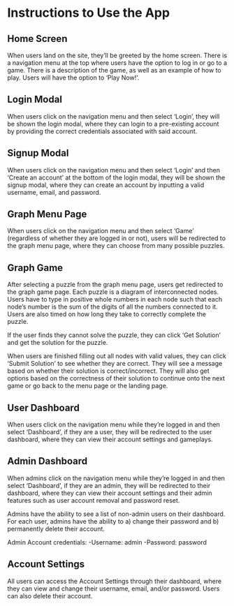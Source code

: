 # Instructions to Use the App

## Home Screen
When users land on the site, they’ll be greeted by the home screen. There is a navigation menu at the top where users have the option to log in or go to a game. There is a description of the game, as well as an example of how to play. Users will have the option to ‘Play Now!’. 

## Login Modal
When users click on the navigation menu and then select ‘Login’, they will be shown the login modal, where they can login to a pre-existing account by providing the correct credentials associated with said account. 

## Signup Modal
When users click on the navigation menu and then select ‘Login’ and then ‘Create an account’ at the bottom of the login modal, they will be shown the signup modal, where they can create an account by inputting a valid username, email, and password.

## Graph Menu Page
When users click on the navigation menu and then select ‘Game’ (regardless of whether they are logged in or not), users will be redirected to the graph menu page, where they can choose from many possible puzzles.

## Graph Game  
After selecting a puzzle from the graph menu page, users get redirected to the graph game page. Each puzzle is a diagram of interconnected nodes. Users have to type in positive whole numbers in each node such that each node’s number is the sum of the digits of all the numbers connected to it. Users are also timed on how long they take to correctly complete the puzzle.

If the user finds they cannot solve the puzzle, they can click ‘Get Solution’ and get the solution for the puzzle.

When users are finished filling out all nodes with valid values, they can click ‘Submit Solution’ to see whether they are correct. They will see a message based on whether their solution is correct/incorrect. They will also get options based on the correctness of their solution to continue onto the next game or go back to the menu page or the landing page.

## User Dashboard
When users click on the navigation menu while they’re logged in and then select ‘Dashboard’, if they are a user, they will be redirected to the user dashboard, where they can view their account settings and gameplays.

## Admin Dashboard
When admins click on the navigation menu while they’re logged in and then select ‘Dashboard’, if they are an admin, they will be redirected to their dashboard, where they can view their account settings and their admin features such as user account removal and password reset.

Admins have the ability to see a list of non-admin users on their dashboard. For each user, admins have the ability to a) change their password and b) permanently delete their account.

Admin Account credentials:
-Username: admin
-Password: password

## Account Settings
All users can access the Account Settings through their dashboard, where they can view and change their username, email, and/or password. Users can also delete their account.
